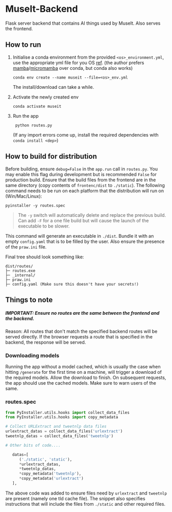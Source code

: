 # MuseIt-Backend
Flask server backend that contains AI things used by MuseIt. Also serves the frontend.

## How to run

1. Initialise a conda environment from the provided `<os>_environment.yml`, use the appropriate yml file for you OS [ref](https://stackoverflow.com/a/48016620). (the author prefers [mamba](https://mamba.readthedocs.io/en/latest/installation/mamba-installation.html)/[micromamba](https://mamba.readthedocs.io/en/latest/installation/micromamba-installation.html) over conda, but conda also works)
   ```
   conda env create --name museit --file=<os>_env.yml
   ```

   The install/download can take a while.

2. Activate the newly created env
   ```
   conda activate museit
   ```

3. Run the app
   ```
    python routes.py
   ```

   (If any import errors come up, install the required dependencies with `conda install <dep>`)

## How to build for distribution
Before building, ensure `debug=False` in the `app.run` call in `routes.py`. You may enable this flag during development but is recommended `False` for production build.
Ensure that the build files from the frontend are in the same directory (copy contents of `frontenc/dist` to `./static`). The following command needs to be run on each platform that the distribution will run on (Win/Mac/Linux):

```
pyinstaller -y routes.spec
```
> The `-y` switch will automatically delete and replace the previous build. Can add `-F` for a one file build but will cause the launch of the executable to be slower.

This command will generate an executable in `./dist`. Bundle it with an empty `config.yaml` that is to be filled by the user. Also ensure the presence of the `praw.ini` file.

Final tree should look something like:

<!-- ```
dist/routes/
├─ routes.exe
├─ _internal/
├─ static/
│  ├─ index.html
│  ├─ other files...
├─ praw.ini
├─ config.yaml (Make sure this doesn't have your secrets!)
``` -->

```
dist/routes/
├─ routes.exe
├─ _internal/
├─ praw.ini
├─ config.yaml (Make sure this doesn't have your secrets!)
``` 

## Things to note

##### IMPORTANT: Ensure no routes are the same between the frontend and the backend.
Reason: All routes that don't match the specified backend routes will be served directly. If the browser requests a route that is specified in the backend, the response will be served.

### Downloading models
Running the app without a model cached, which is usually the case when hitting `/generate` for the first time on a machine, will trigger a download of the required models. Allow the download to finish. On subsequent requests, the app should use the cached models. Make sure to warn users of the same.

### routes.spec
```py
from PyInstaller.utils.hooks import collect_data_files
from PyInstaller.utils.hooks import copy_metadata

# Collect URLExtract and tweetnlp data files
urlextract_datas = collect_data_files('urlextract')
tweetnlp_datas = collect_data_files('tweetnlp')

# Other bits of code....

   datas=[
      ('./static', 'static'),
      *urlextract_datas,
      *tweetnlp_datas,
      *copy_metadata('tweetnlp'),
      *copy_metadata('urlextract')
   ],
```

The above code was added to ensure files need by `urlextract` and `tweetnlp` are present (namely one tld cache file). The snippet also specifies instructions that will include the files from `./static` and other required files.